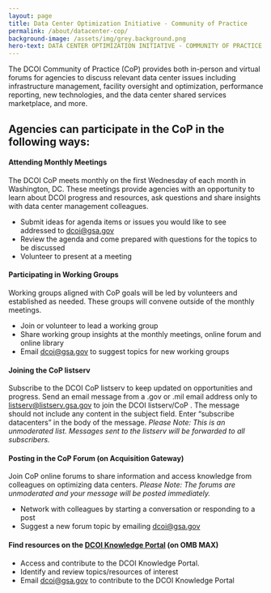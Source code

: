 ```yaml
---
layout: page
title: Data Center Optimization Initiative - Community of Practice
permalink: /about/datacenter-cop/
background-image: /assets/img/grey.background.png
hero-text: DATA CENTER OPTIMIZATION INITIATIVE - COMMUNITY OF PRACTICE
---
```

The DCOI Community of Practice (CoP) provides both in-person and virtual forums for agencies to discuss relevant data center issues including infrastructure management, facility oversight and optimization, performance reporting, new technologies, and the data center shared services marketplace, and more.

## Agencies can participate in the CoP in the following ways:
#### Attending Monthly Meetings
The DCOI CoP meets monthly on the first Wednesday of each month in Washington, DC. These meetings provide agencies with an opportunity to learn about DCOI progress and resources, ask questions and share insights with data center management colleagues.

* Submit ideas for agenda items or issues you would like to see addressed to [dcoi@gsa.gov](mailto:dcoi@gsa.gov)
* Review the agenda and come prepared with questions for the topics to be discussed
* Volunteer to present at a meeting

#### Participating in Working Groups
Working groups aligned with CoP goals will be led by volunteers and established as needed. These groups will convene outside of the monthly meetings.
* Join or volunteer to lead a working group
* Share working group insights at the monthly meetings, online forum and online library
* Email dcoi@gsa.gov to suggest topics for new working groups

#### Joining the CoP listserv
Subscribe to the DCOI CoP listserv to keep updated on opportunities and progress. Send an email message from a .gov or .mil email address only to [listserv@listserv.gsa.gov](mailto:listserv@listserv.gsa.gov) to join the DCOI listserv/CoP . The message should not include any content in the subject field. Enter “subscribe datacenters” in the body of the message.
_Please Note: This is an unmoderated list. Messages sent to the listserv will be forwarded to all subscribers._

#### Posting in the CoP Forum (on Acquisition Gateway)
Join CoP online forums to share information and access knowledge from colleagues on optimizing data centers.
_Please Note: The forums are unmoderated and your message will be posted immediately._
* Network with colleagues by starting a conversation or responding to a post
* Suggest a new forum topic by emailing dcoi@gsa.gov

#### Find resources on the [DCOI Knowledge Portal](https://cioknowledge.max.gov/?q=search1&f[0]=field_1865593_1%3AData%20Center) (on OMB MAX)
* Access and contribute to the DCOI Knowledge Portal.
* Identify and review topics/resources of interest
* Email [dcoi@gsa.gov](dcoi@gsa.gov) to contribute to the DCOI Knowledge Portal
